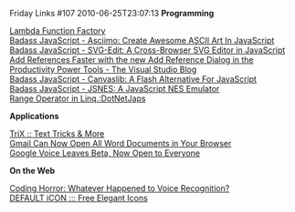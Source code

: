 Friday Links #107
2010-06-25T23:07:13
**Programming**

[Lambda Function Factory](http://www.kowitz.net/lambda-function-factory?utm_source=feedburner&utm_medium=feed&utm_campaign=Feed%3A+OverTheCode+%28Brendan+Kowitz%27s+.Net+Blog+-+Over+the+code%29&utm_content=Google+Reader)   
[Badass JavaScript - Asciimo: Create Awesome ASCII Art In JavaScript](http://badassjs.com/post/718395578/asciimo-create-awesome-ascii-art-in-javascript)   
[Badass JavaScript - SVG-Edit: A Cross-Browser SVG Editor in JavaScript](http://badassjs.com/post/721691980/svg-edit-a-cross-browser-svg-editor-in-javascript)   
[Add References Faster with the new Add Reference Dialog in the Productivity Power Tools - The Visual Studio Blog ](http://blogs.msdn.com/b/visualstudio/archive/2010/06/22/what-s-next-for-the-productivity-power-tools.aspx)   
[Badass JavaScript - Canvaslib: A Flash Alternative For JavaScript](http://badassjs.com/post/725231799/canvaslib-a-flash-alternative-for-javascript)   
[Badass JavaScript - JSNES: A JavaScript NES Emulator](http://badassjs.com/post/735988150/jsnes-a-javascript-nes-emulator)   
[Range Operator in Linq.:DotNetJaps](http://jalpesh.blogspot.com/2010/06/range-operator-in-linq.html)

**Applications**

[TriX :: Text Tricks & More ](http://cipherdon.com/TriX.aspx)   
[Gmail Can Now Open All Word Documents in Your Browser](http://lifehacker.com/5572854/gmail-can-now-open-all-word-documents-in-your-browser?utm_source=feedburner&utm_medium=feed&utm_campaign=Feed%3A+lifehacker%2Ffull+%28Lifehacker%29)   
[Google Voice Leaves Beta, Now Open to Everyone](http://lifehacker.com/5569903/google-voice-leaves-beta-now-open-to-everyone?utm_source=feedburner&utm_medium=feed&utm_campaign=Feed%3A+lifehacker%2Ffull+%28Lifehacker%29)

**On the Web**

[Coding Horror: Whatever Happened to Voice Recognition?](http://www.codinghorror.com/blog/2010/06/whatever-happened-to-voice-recognition.html)   
[DEFAULT iCON ::: Free Elegant Icons ](http://www.defaulticon.com/)
